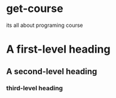 # get-course
its  all about programing course 
# A first-level heading
## A second-level heading
### third-level heading 
